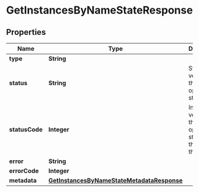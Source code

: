 

# GetInstancesByNameStateResponse


## Properties

Name | Type | Description | Notes
------------ | ------------- | ------------- | -------------
**type** | **String** |  | 
**status** | **String** | String version of the operation&#39;s status | 
**statusCode** | **Integer** | Integer version of the operation&#39;s status (use this rather than status) |  [optional]
**error** | **String** |  |  [optional]
**errorCode** | **Integer** |  |  [optional]
**metadata** | [**GetInstancesByNameStateMetadataResponse**](GetInstancesByNameStateMetadataResponse.md) |  | 



